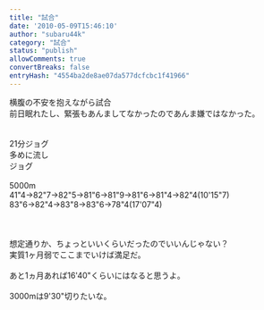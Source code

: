```yaml
---
title: "試合"
date: '2010-05-09T15:46:10'
author: "subaru44k"
category: "試合"
status: "publish"
allowComments: true
convertBreaks: false
entryHash: "4554ba2de8ae07da577dcfcbc1f41966"
---
```

横腹の不安を抱えながら試合<br>
前日眠れたし、緊張もあんましてなかったのであんま嫌ではなかった。<br>
<br>
<br>
21分ジョグ<br>
多めに流し<br>
ジョグ<br>
<br>
5000m<br>
41"4→82"7→82"5→81"6→81"9→81"6→81"4→82"4(10'15"7)<br>
83"6→82"4→83"8→83"6→78"4(17'07"4)<br>
<br>
<br>
<br>
想定通りか、ちょっといいくらいだったのでいいんじゃない？<br>
実質1ヶ月弱でここまでいけば満足だ。<br>
<br>
あと1ヵ月あれば16'40"くらいにはなると思うよ。<br>
<br>
3000mは9'30"切りたいな。
